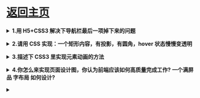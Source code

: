 # [返回主页](https://github.com/yisainan/web-interview/blob/master/README.md)

<b><details><summary>1.用 H5+CSS3 解决下导航栏最后一项掉下来的问题</summary></b>

答案：box-sizing: border-box;

</details>

<b><details><summary>2.请用 CSS 实现：一个矩形内容，有投影，有圆角，hover 状态慢慢变透明</summary></b>

答案：

```html
<div class="test"></div>
```

```css
.test {
  width: 200px;
  height: 100px;
  border-radius: 10px;
  box-shadow: 10px 10px 5px #888888;
  background-color: green;
  transition: 0.7s;
}
.test:hover {
  opacity: 0;
}
```

</details>

<b><details><summary>3.描述下 CSS3 里实现元素动画的方法</summary></b>

答案：

1. 创建动画：@keyframes 规则

方式一：from{属性：值;} to{属性：值;}

```css
@keyframes myflash {
  from {
    width: 200px;
    height: 200px;
  }
  to {
    position: relative;
    left: 50px;
    transform: rotate(360deg);
  }
}
```

方式二：0%{属性：值;} 100%{属性：值;}
0% 是动画的开始，100% 是动画的完成。可以在二者之间加入 25%，50%等

```css
@keyframes myflash {
  0% {
    background: red;
  }
  50% {
    background: yellow;
  }
  75% {
    background: green;
  }
  100% {
    background: blue;
  }
}
```

2. 将动画绑定到选择器

在样式中，设置动画属性 animation，自定义动画名称和时长。

animation：动画名 时长；

此时就可以完成一个简单的动画了，要进行更多设置还需要其他属性。

```css
#first {
  animation: myflash 10s;
  animation-delay: 2s;
  animation-iteration-count: 2;
  animation-timing-function: ease-in;
}
```

解析：[参考](https://jingyan.baidu.com/article/363872ec01c1146e4ba16fa5.html)

</details>

<b><details><summary>4.你怎么来实现页面设计图，你认为前端应该如何高质量完成工作? 一个满屏 品 字布局 如何设计?</summary></b>

答案：

</details>

<b><details><summary></summary></b>

答案：

</details>
